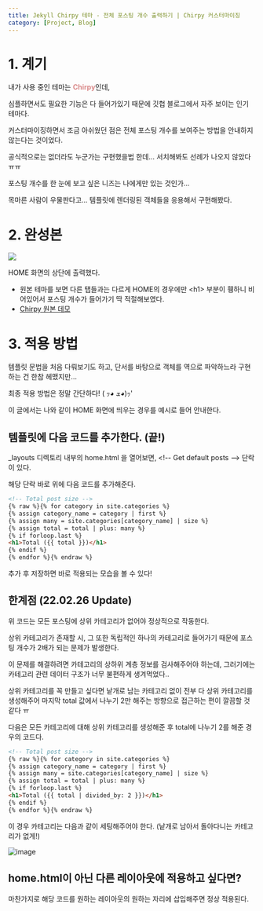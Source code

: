 ```yaml
---
title: Jekyll Chirpy 테마 - 전체 포스팅 개수 출력하기 | Chirpy 커스터마이징
category: [Project, Blog]
---
```


# 1. 계기

내가 사용 중인 테마는 <span style="color:rgb(218, 139, 139); font-weight:bold">Chirpy</span>인데,

심플하면서도 필요한 기능은 다 들어가있기 때문에 깃헙 블로그에서 자주 보이는 인기 테마다.

커스터마이징하면서 조금 아쉬웠던 점은 전체 포스팅 개수를 보여주는 방법을 안내하지 않는다는 것이었다.

공식적으로는 없더라도 누군가는 구현했을법 한데... 서치해봐도 선례가 나오지 않았다 ㅠㅠ

포스팅 개수를 한 눈에 보고 싶은 니즈는 나에게만 있는 것인가...

목마른 사람이 우물판다고... 템플릿에 렌더링된 객체들을 응용해서 구현해봤다.

# 2. 완성본

<img src="https://user-images.githubusercontent.com/98504939/153731730-8c0d3dbe-5ad1-472d-b64d-4bd1168f256f.png">

HOME 화면의 상단에 출력했다.

- 원본 테마를 보면 다른 탭들과는 다르게 HOME의 경우에만 &lt;h1&gt; 부분이 휑하니 비어있어서 포스팅 개수가 들어가기 딱 적절해보였다.
- [Chirpy 원본 데모](https://chirpy.cotes.page/)

# 3. 적용 방법

템플릿 문법을 처음 다뤄보기도 하고, 단서를 바탕으로 객체를 역으로 파악하느라 구현하는 건 한참 헤맸지만...

최종 적용 방법은 정말 간단하다! ( ｯ◕ ܫ◕)ｯ'

이 글에서는 나와 같이 HOME 화면에 띄우는 경우를 예시로 들어 안내한다.

## 템플릿에 다음 코드를 추가한다. (끝!)

_layouts 디렉토리 내부의 home.html 을 열어보면, <\!-- Get default posts --> 단락이 있다.

해당 단락 바로 위에 다음 코드를 추가해준다.

```html
<!-- Total post size -->
{% raw %}{% for category in site.categories %}
{% assign category_name = category | first %}
{% assign many = site.categories[category_name] | size %}
{% assign total = total | plus: many %}
{% if forloop.last %}
<h1>Total ({{ total }})</h1>
{% endif %}
{% endfor %}{% endraw %}
```

추가 후 저장하면 바로 적용되는 모습을 볼 수 있다!

## 한계점 (22.02.26 Update)

위 코드는 모든 포스팅에 상위 카테고리가 없어야 정상적으로 작동한다.

상위 카테고리가 존재할 시, 그 또한 독립적인 하나의 카테고리로 들어가기 때문에 포스팅 개수가 2배가 되는 문제가 발생한다.

이 문제를 해결하려면 카테고리의 상하위 계층 정보를 검사해주어야 하는데, 그러기에는 카테고리 관련 데이터 구조가 너무 불편하게 생겨먹었다..

상위 카테고리를 꼭 만들고 싶다면 낱개로 남는 카테고리 없이 전부 다 상위 카테고리를 생성해주어 마지막 total 값에서 나누기 2만 해주는 방향으로 접근하는 편이 깔끔할 것 같다 ㅠ

다음은 모든 카테고리에 대해 상위 카테고리를 생성해준 후 total에 나누기 2를 해준 경우의 코드다.

```html
<!-- Total post size -->
{% raw %}{% for category in site.categories %}
{% assign category_name = category | first %}
{% assign many = site.categories[category_name] | size %}
{% assign total = total | plus: many %}
{% if forloop.last %}
<h1>Total ({{ total | divided_by: 2 }})</h1>
{% endif %}
{% endfor %}{% endraw %}
```

이 경우 카테고리는 다음과 같이 세팅해주어야 한다. (낱개로 남아서 돌아다니는 카테고리가 없게!)

![image](https://user-images.githubusercontent.com/98504939/155775310-78e26eb1-0085-4570-837e-0fba39406e04.png)

## home.html이 아닌 다른 레이아웃에 적용하고 싶다면?

마찬가지로 해당 코드를 원하는 레이아웃의 원하는 자리에 삽입해주면 정상 적용된다.
